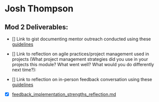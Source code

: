 # Josh Thompson

## Mod 2 Deliverables:
* [] Link to gist documenting mentor outreach conducted using these [guidelines](https://github.com/turingschool/career-development-curriculum/blob/master/module_two/cold_outreach_i_guidelines.md)

* [] Link to reflection on agile practices/project management used in projects (What project management strategies did you use in your projects this module? What went well? What would you do differently next time?):

* [] Link to reflection on in-person feedback conversation using these [guidelines](https://github.com/turingschool/career-development-curriculum/blob/master/module_two/feedback_conversation_reflection_guidelines.md)

* [x] [feedback_implementation_strengths_reflection.md](https://github.com/josh-works/career-development-curriculum/blob/master/module_two/feedback_implementation_strengths_reflection.md)
